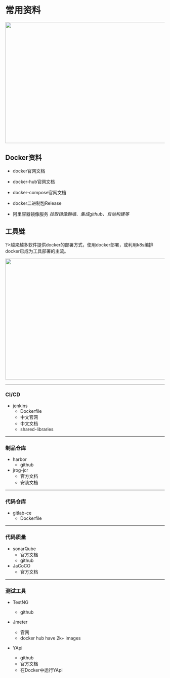 # 常用资料

<div align=left><img src="_images/docker/docker.jpeg#pic_center" height="382" width="618"></div>

## Docker资料

- <a onclick="window.open('https://docs.docker.com/')"/>docker官网文档</a>

- <a onclick="window.open('https://hub.docker.com/')"/>docker-hub官网文档</a>

- <a onclick="window.open('https://docs.docker.com/compose/')"/>docker-compose官网文档</a>

- <a onclick="window.open('https://download.docker.com/linux/static/stable/x86_64/')"/>docker二进制包Release</a>

- <a onclick="window.open('https://cr.console.aliyun.com/')"/>阿里容器镜像服务</a>  *拉取镜像翻墙、集成github、自动构建等*


## 工具链

?>越来越多软件提供docker的部署方式，使用docker部署，或利用k8s编排docker已成为工具部署的主流。

<div align=left><img src="_images/docker/tools-link.jpg#pic_center" height="382" width="618"></div>

---

### CI/CD

- jenkins
    - <a onclick="window.open('https://hub.docker.com/_/jenkins')"/>Dockerfile</a>
    - <a onclick="window.open('https://www.jenkins.io/zh/')"/>中文官网</a>
    - <a onclick="window.open('https://www.jenkins.io/zh/doc/')"/>中文文档</a>
    - <a onclick="window.open('https://www.jenkins.io/doc/book/pipeline/shared-libraries/')"/>shared-libraries</a>

---

### 制品仓库

- harbor
    - <a onclick="window.open('https://github.com/goharbor/harbor')"/>github</a>
- jrog-jcr
    - <a onclick="window.open('https://www.jfrog.com/confluence/display/JCR/JCR')"/>官方文档</a>
    - <a onclick="window.open('https://www.jfrog.com/confluence/display/JFROG/Installing+Artifactory#InstallingArtifactory-DockerInstallation')"/>安装文档</a>

---

### 代码仓库

- gitlab-ce
    - <a onclick="window.open('https://hub.docker.com/r/gitlab/gitlab-ce')"/>Dockerfile</a>

---

### 代码质量

- sonarQube
    - <a onclick="window.open('https://docs.sonarqube.org')"/>官方文档</a>
    - <a onclick="window.open('https://github.com/SonarSource/sonarqube')"/>github</a>
- JaCoCO
    - <a onclick="window.open('https://www.jacoco.org/jacoco/')"/>官方文档</a>

---

### 测试工具

- TestNG
    - <a onclick="window.open('https://github.com/cbeust/testng')"/>github</a>

- Jmeter
    - <a onclick="window.open('https://jmeter.apache.org/')"/>官网</a>
    - <a onclick="window.open('https://hub.docker.com/search?q=jmeter&type=image')"/>docker hub have 2k+ images</a>

- YApi
    - <a onclick="window.open('https://github.com/YMFE/yapi')"/>github</a>
    - <a onclick="window.open('https://hellosean1025.github.io/yapi/index.html')"/>官方文档</a>
    - <a onclick="window.open('https://github.com/fjc0k/docker-YApi')"/>在Docker中运行YApi</a>














